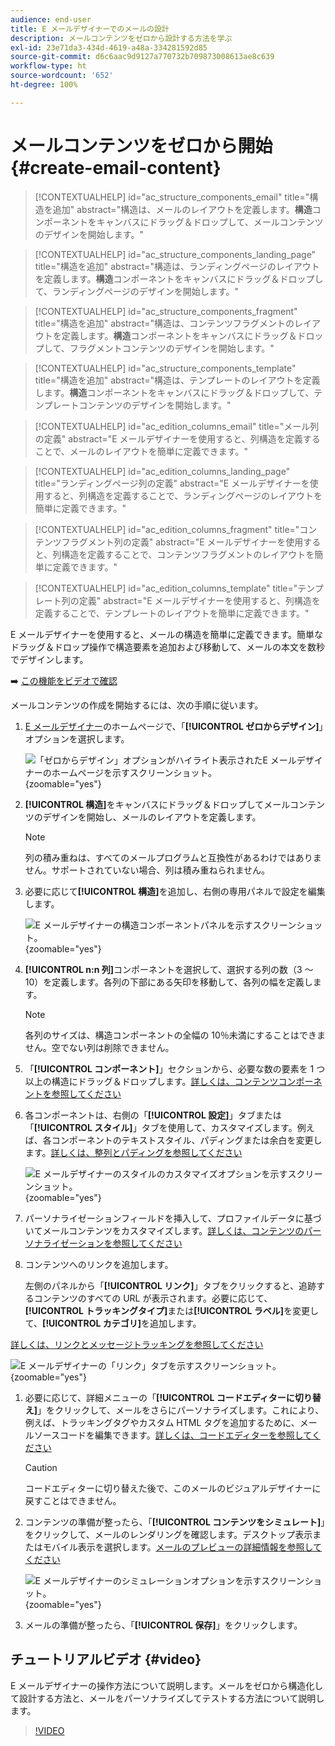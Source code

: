 ```yaml
---
audience: end-user
title: E メールデザイナーでのメールの設計
description: メールコンテンツをゼロから設計する方法を学ぶ
exl-id: 23e71da3-434d-4619-a48a-334281592d85
source-git-commit: d6c6aac9d9127a770732b709873008613ae8c639
workflow-type: ht
source-wordcount: '652'
ht-degree: 100%

---
```


# メールコンテンツをゼロから開始 {#create-email-content}

>[!CONTEXTUALHELP]
>id="ac_structure_components_email"
>title="構造を追加"
>abstract="構造は、メールのレイアウトを定義します。**構造**&#x200B;コンポーネントをキャンバスにドラッグ＆ドロップして、メールコンテンツのデザインを開始します。"

>[!CONTEXTUALHELP]
>id="ac_structure_components_landing_page"
>title="構造を追加"
>abstract="構造は、ランディングページのレイアウトを定義します。**構造**&#x200B;コンポーネントをキャンバスにドラッグ＆ドロップして、ランディングページのデザインを開始します。"

>[!CONTEXTUALHELP]
>id="ac_structure_components_fragment"
>title="構造を追加"
>abstract="構造は、コンテンツフラグメントのレイアウトを定義します。**構造**&#x200B;コンポーネントをキャンバスにドラッグ＆ドロップして、フラグメントコンテンツのデザインを開始します。"

>[!CONTEXTUALHELP]
>id="ac_structure_components_template"
>title="構造を追加"
>abstract="構造は、テンプレートのレイアウトを定義します。**構造**&#x200B;コンポーネントをキャンバスにドラッグ＆ドロップして、テンプレートコンテンツのデザインを開始します。"

>[!CONTEXTUALHELP]
>id="ac_edition_columns_email"
>title="メール列の定義"
>abstract="E メールデザイナーを使用すると、列構造を定義することで、メールのレイアウトを簡単に定義できます。"

>[!CONTEXTUALHELP]
>id="ac_edition_columns_landing_page"
>title="ランディングページ列の定義"
>abstract="E メールデザイナーを使用すると、列構造を定義することで、ランディングページのレイアウトを簡単に定義できます。"

>[!CONTEXTUALHELP]
>id="ac_edition_columns_fragment"
>title="コンテンツフラグメント列の定義"
>abstract="E メールデザイナーを使用すると、列構造を定義することで、コンテンツフラグメントのレイアウトを簡単に定義できます。"

>[!CONTEXTUALHELP]
>id="ac_edition_columns_template"
>title="テンプレート列の定義"
>abstract="E メールデザイナーを使用すると、列構造を定義することで、テンプレートのレイアウトを簡単に定義できます。"

E メールデザイナーを使用すると、メールの構造を簡単に定義できます。簡単なドラッグ＆ドロップ操作で構造要素を追加および移動して、メールの本文を数秒でデザインします。

➡️ [この機能をビデオで確認](#video)

メールコンテンツの作成を開始するには、次の手順に従います。

1. [E メールデザイナー](get-started-email-designer.md#start-authoring)のホームページで、「**[!UICONTROL ゼロからデザイン]**」オプションを選択します。

   ![「ゼロからデザイン」オプションがハイライト表示されたE メールデザイナーのホームページを示すスクリーンショット。](assets/email_designer-from-scratch.png){zoomable="yes"}

1. **[!UICONTROL 構造]**&#x200B;をキャンバスにドラッグ＆ドロップしてメールコンテンツのデザインを開始し、メールのレイアウトを定義します。

   >[!NOTE]
   >
   >列の積み重ねは、すべてのメールプログラムと互換性があるわけではありません。サポートされていない場合、列は積み重ねられません。

1. 必要に応じて&#x200B;**[!UICONTROL 構造]**&#x200B;を追加し、右側の専用パネルで設定を編集します。

   ![E メールデザイナーの構造コンポーネントパネルを示すスクリーンショット。](assets/email_designer_structure_components.png){zoomable="yes"}

1. **[!UICONTROL n:n 列]**&#x200B;コンポーネントを選択して、選択する列の数（3 ～ 10）を定義します。各列の下部にある矢印を移動して、各列の幅を定義します。

   >[!NOTE]
   >
   >各列のサイズは、構造コンポーネントの全幅の 10％未満にすることはできません。空でない列は削除できません。

1. 「**[!UICONTROL コンポーネント]**」セクションから、必要な数の要素を 1 つ以上の構造にドラッグ＆ドロップします。[詳しくは、コンテンツコンポーネントを参照してください](content-components.md)

1. 各コンポーネントは、右側の「**[!UICONTROL 設定]**」タブまたは「**[!UICONTROL スタイル]**」タブを使用して、カスタマイズします。例えば、各コンポーネントのテキストスタイル、パディングまたは余白を変更します。[詳しくは、整列とパディングを参照してください](alignment-and-padding.md)

   ![E メールデザイナーのスタイルのカスタマイズオプションを示すスクリーンショット。](assets/email_designer-styles.png){zoomable="yes"}

1. パーソナライゼーションフィールドを挿入して、プロファイルデータに基づいてメールコンテンツをカスタマイズします。[詳しくは、コンテンツのパーソナライゼーションを参照してください](../personalization/personalize.md)

1. コンテンツへのリンクを追加します。

   左側のパネルから「**[!UICONTROL リンク]**」タブをクリックすると、追跡するコンテンツのすべての URL が表示されます。必要に応じて、**[!UICONTROL トラッキングタイプ]**&#x200B;または&#x200B;**[!UICONTROL ラベル]**&#x200B;を変更して、**[!UICONTROL カテゴリ]**&#x200B;を追加します。

[詳しくは、リンクとメッセージトラッキングを参照してください](message-tracking.md)

   ![E メールデザイナーの「リンク」タブを示すスクリーンショット。](assets/email_designer-links.png){zoomable="yes"}

1. 必要に応じて、詳細メニューの「**[!UICONTROL コードエディターに切り替え]**」をクリックして、メールをさらにパーソナライズします。これにより、例えば、トラッキングタグやカスタム HTML タグを追加するために、メールソースコードを編集できます。[詳しくは、コードエディターを参照してください](code-content.md)

   >[!CAUTION]
   >
   >コードエディターに切り替えた後で、このメールのビジュアルデザイナーに戻すことはできません。

1. コンテンツの準備が整ったら、「**[!UICONTROL コンテンツをシミュレート]**」をクリックして、メールのレンダリングを確認します。デスクトップ表示またはモバイル表示を選択します。[メールのプレビューの詳細情報を参照してください](../preview-test/preview-test.md)

   ![E メールデザイナーのシミュレーションオプションを示すスクリーンショット。](assets/email_designer-simulate.png){zoomable="yes"}

1. メールの準備が整ったら、「**[!UICONTROL 保存]**」をクリックします。

## チュートリアルビデオ {#video}

E メールデザイナーの操作方法について説明します。メールをゼロから構造化して設計する方法と、メールをパーソナライズしてテストする方法について説明します。

>[!VIDEO](https://video.tv.adobe.com/v/3453563/?quality=12&captions=jpn)